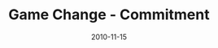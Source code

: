---
layout: media
category: media
series: "Game Change"
title: "Game Change - Commitment"
date: 2010-11-15
description: "Brian Tome talks about the commitment and acting on that call."
video: "https://s3.amazonaws.com/crossroadsvideomessages/gamechange06.mp4"
video-poster: "https://www.crossroads.net/uploadedfiles/gamechange06_still.jpg"
---